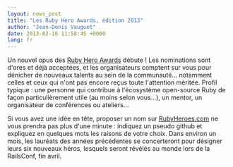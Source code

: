 ```yaml
---
layout: news_post
title: "Les Ruby Hero Awards, édition 2013"
author: "Jean-Denis Vauguet"
date: 2013-02-16 11:58:45 +0000
lang: fr
---
```


Un nouvel opus des [Ruby Hero Awards][1] débute ! Les nominations sont
d\'ores et déjà acceptées, et les organisateurs comptent sur vous pour
dénicher de nouveaux talents au sein de la communauté… notamment celles
et ceux qui n\'ont pas encore reçus toute l\'attention méritée. Profil
typique : une personne qui contribue à l\'écosystème open-source Ruby de
façon particulièrement utile (au moins selon vous…), un mentor, un
organisateur de conférences ou ateliers…

Si vous avez une idée en tête, proposer un nom sur [RubyHeroes.com][1]
ne vous prendra pas plus d\'une minute : indiquez un pseudo github et
expliquez en quelques mots les raisons de votre choix. Dans environ un
mois, les lauréats des années précédentes se concerteront pour désigner
leurs six nouveaux héros, lesquels seront révélés au monde lors de la
RailsConf, fin avril.



[1]: http://rubyheroes.com
